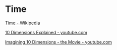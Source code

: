 # Time

<a href="https://en.wikipedia.org/wiki/Time" target="_blank">Time - Wikipedia</a>

<a href="https://www.youtube.com/watch?v=p4Gotl9vRGs" target="_blank">10 Dimensions Explained - youtube.com</a>

<a href="https://www.youtube.com/watch?v=gg85IH3vghA" target="_blank">Imagining 10 Dimensions - the Movie - youtube.com</a>
